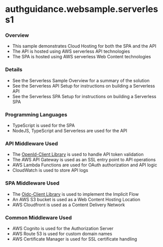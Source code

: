 # authguidance.websample.serverless1

### Overview
* This sample demonstrates Cloud Hosting for both the SPA and the API
* The API is hosted using AWS serverless API technologies
* The SPA is hosted using AWS serverless Web Content technologies

### Details
* See the Serverless Sample Overview for a summary of the solution
* See the Serverless API Setup for instructions on building a Serverless API
* See the Serverless SPA Setup for instructions on building a Serverless SPA

### Programming Languages
* TypeScript is used for the SPA
* NodeJS, TypeScript and Serverless are used for the API

### API Middleware Used
* The [OpenId-Client Library](https://github.com/panva/node-openid-client) is used to handle API token validation
* The AWS API Gateway is used as an SSL entry point to API operations
* AWS Lambda Functions are used for OAuth authorization and API logic
* CloudWatch is used to store API logs

### SPA Middleware Used
* The [Oidc-Client Library](https://github.com/IdentityModel/oidc-client-js) is used to implement the Implicit Flow
* An AWS S3 bucket is used as a Web Content Hosting Location
* AWS Cloudfront is used as a Content Delivery Network

### Common Middleware Used
* AWS Cognito is used for the Authorization Server
* AWS Route 53 is used for custom domain names
* AWS Certificate Manager is used for SSL certificate handling
